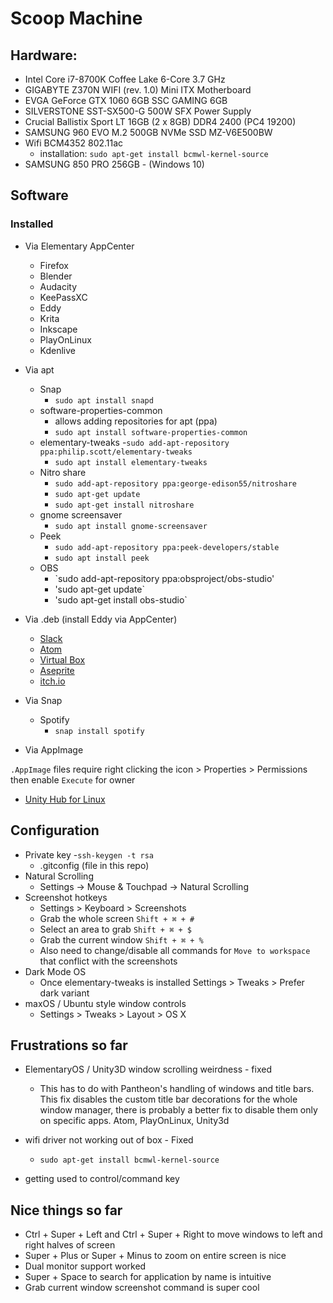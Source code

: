 # Scoop Machine

## Hardware:

- Intel Core i7-8700K Coffee Lake 6-Core 3.7 GHz
- GIGABYTE Z370N WIFI (rev. 1.0) Mini ITX Motherboard
- EVGA GeForce GTX 1060 6GB SSC GAMING 6GB
- SILVERSTONE SST-SX500-G 500W SFX Power Supply
- Crucial Ballistix Sport LT 16GB (2 x 8GB) DDR4 2400 (PC4 19200)
- SAMSUNG 960 EVO M.2 500GB NVMe SSD MZ-V6E500BW
- Wifi BCM4352 802.11ac
  - installation: `sudo apt-get install bcmwl-kernel-source`
- SAMSUNG 850 PRO 256GB - (Windows 10)


## Software

### Installed

- Via Elementary AppCenter
  - Firefox
  - Blender
  - Audacity
  - KeePassXC
  - Eddy
  - Krita
  - Inkscape
  - PlayOnLinux
  - Kdenlive


- Via apt
  - Snap
    - `sudo apt install snapd`
  - software-properties-common
    - allows adding repositories for apt (ppa)
    - `sudo apt install software-properties-common`
  - elementary-tweaks
    -`sudo add-apt-repository ppa:philip.scott/elementary-tweaks`
    - `sudo apt install elementary-tweaks`
  - Nitro share
    - `sudo add-apt-repository ppa:george-edison55/nitroshare`
    - `sudo apt-get update`
    - `sudo apt-get install nitroshare`
  - gnome screensaver
    - `sudo apt install gnome-screensaver`
  - Peek
    - `sudo add-apt-repository ppa:peek-developers/stable`
    - `sudo apt install peek`
  - OBS
    - `sudo add-apt-repository ppa:obsproject/obs-studio'
    - 'sudo apt-get update`
    - 'sudo apt-get install obs-studio`


- Via .deb (install Eddy via AppCenter)
  - [Slack](https://slack.com/downloads/linux)
  - [Atom](https://atom.io/download/deb)
  - [Virtual Box](https://download.virtualbox.org/virtualbox/6.0.8/virtualbox-6.0_6.0.8-130520~Ubuntu~bionic_amd64.deb)
  - [Aseprite](https://www.aseprite.org/)
  - [itch.io](https://itch.io/docs/itch/installing/linux/)


- Via Snap
  - Spotify
    - `snap install spotify`


- Via AppImage

`.AppImage` files require right clicking the icon > Properties > Permissions then enable `Execute` for owner
  - [Unity Hub for Linux](https://public-cdn.cloud.unity3d.com/hub/prod/UnityHubSetup.AppImage)



## Configuration
- Private key
  -`ssh-keygen -t rsa`
  - .gitconfig (file in this repo)
- Natural Scrolling
  - Settings -> Mouse & Touchpad -> Natural Scrolling
- Screenshot hotkeys
  - Settings > Keyboard > Screenshots
  - Grab the whole screen `Shift + ⌘ + #`
  - Select an area to grab `Shift + ⌘ + $`
  - Grab the current window `Shift + ⌘ + %`
  - Also need to change/disable all commands for `Move to workspace` that conflict with the screenshots
- Dark Mode OS
  - Once elementary-tweaks is installed Settings > Tweaks > Prefer dark variant
- maxOS / Ubuntu style window controls
  - Settings > Tweaks > Layout > OS X

## Frustrations so far
- ElementaryOS / Unity3D window scrolling weirdness - fixed
  - This has to do with Pantheon's handling of windows and title bars. This fix disables the custom title bar decorations for the whole window manager, there is probably a better fix to disable them only on specific apps. Atom, PlayOnLinux, Unity3d

- wifi driver not working out of box - Fixed
  - `sudo apt-get install bcmwl-kernel-source`

- getting used to control/command key

## Nice things so far
- Ctrl + Super + Left and Ctrl + Super + Right to move windows to left and right halves of screen
- Super + Plus or Super + Minus to zoom on entire screen is nice
- Dual monitor support worked
- Super + Space to search for application by name is intuitive
- Grab current window screenshot command is super cool
